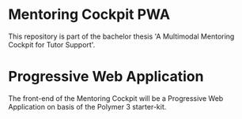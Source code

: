 # Mentoring Cockpit PWA
This repository is part of the bachelor thesis 'A Multimodal Mentoring Cockpit for Tutor Support'.

# Progressive Web Application
The front-end of the Mentoring Cockpit will be a Progressive Web Application on basis of the Polymer 3 starter-kit.